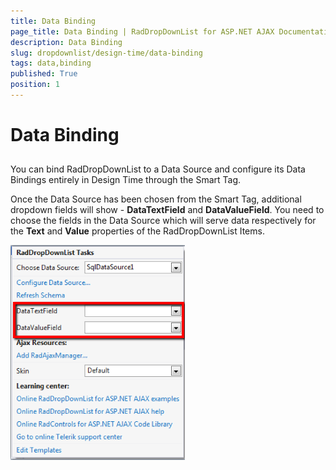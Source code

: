 ```yaml
---
title: Data Binding
page_title: Data Binding | RadDropDownList for ASP.NET AJAX Documentation
description: Data Binding
slug: dropdownlist/design-time/data-binding
tags: data,binding
published: True
position: 1
---
```


# Data Binding



## 

You can bind RadDropDownList to a Data Source and configure its Data Bindings entirely in Design Time through the Smart Tag.

Once the Data Source has been chosen from the Smart Tag, additional dropdown fields will show - **DataTextField** and **DataValueField**. You need to choose the fields in the Data Source which will serve data respectively for the **Text** and **Value** properties of the RadDropDownList Items.

![dropdownlist designtime databinding](images/dropdownlist_designtime_databinding.png)
